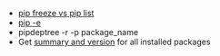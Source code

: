 - [pip freeze vs pip list](https://stackoverflow.com/a/33207042/)
- [pip -e](https://stackoverflow.com/a/59667164/)
- pipdeptree -r -p package_name
- Get [summary and version](https://stackoverflow.com/a/63118806/1624894) for all installed packages
